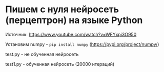 # Пишем с нуля нейросеть (перцептрон) на языке Python
Источник: https://www.youtube.com/watch?v=WFYxpi3O950

Установим numpy - `pip install numpy` (https://pypi.org/project/numpy/)

test.py  -  не обученная нейросеть

test1.py  -  обученная нейросеть (20000 итераций)